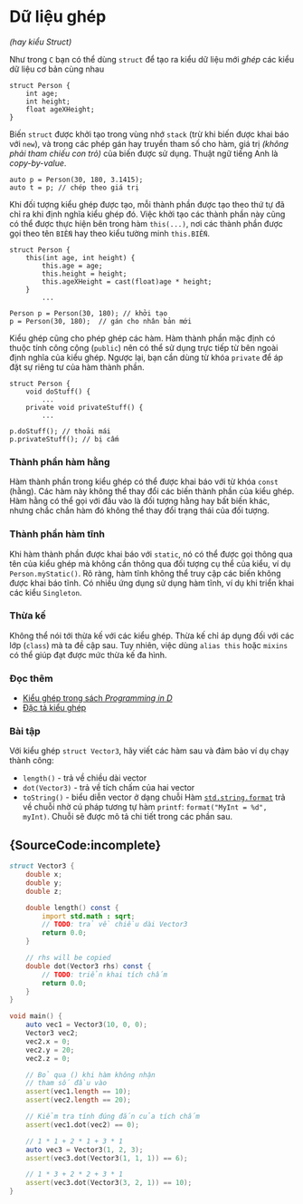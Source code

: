 # Dữ liệu ghép

_(hay kiểu Struct)_

Như trong `C` bạn có thể dùng `struct` để tạo ra kiểu dữ liệu mới
_ghép_ các kiểu dữ liệu cơ bản cùng nhau

    struct Person {
        int age;
        int height;
        float ageXHeight;
    }

Biến `struct` được khởi tạo trong vùng nhớ `stack` (trừ khi biến được
khai báo với `new`), và trong các phép gán hay truyền tham số cho hàm,
giá trị _(không phải tham chiếu con trỏ)_ của biến được sử dụng.
Thuật ngữ tiếng Anh là *copy-by-value*.

    auto p = Person(30, 180, 3.1415);
    auto t = p; // chép theo giá trị

Khi đối tượng kiểu ghép được tạo, mỗi thành phần được tạo theo thứ tự
đã chỉ ra khi định nghĩa kiểu ghép đó. Việc khởi tạo các thành phần này
cũng có thể được thực hiện bên trong hàm `this(...)`, nơi các thành phần
được gọi theo tên `BIẾN` hay theo kiểu tường minh `this.BIẾN`.

    struct Person {
        this(int age, int height) {
            this.age = age;
            this.height = height;
            this.ageXHeight = cast(float)age * height;
        }
            ...

    Person p = Person(30, 180); // khởi tạo
    p = Person(30, 180);  // gán cho nhân bản mới

Kiểu ghép cũng cho phép ghép các hàm. Hàm thành phần mặc định có thuộc
tính công cộng (`public`) nên có thể sử dụng trực tiếp từ bên ngoài
định nghĩa của kiểu ghép. Ngược lại, bạn cần dùng từ khóa `private`
để áp đặt sự riêng tư của hàm thành phần.

    struct Person {
        void doStuff() {
            ...
        private void privateStuff() {
            ...

    p.doStuff(); // thoải mái
    p.privateStuff(); // bị cấm

### Thành phần hàm hằng

Hàm thành phần trong kiểu ghép có thể được khai báo với từ khóa `const`
(hằng). Các hàm này không thể thay đổi các biến thành phần của kiểu ghép.
Hàm hằng có thể  gọi với đầu vào là đối tượng hằng hay bất biến khác,
nhưng chắc chắn hàm đó không thể thay đổi trạng thái của đối tượng.

### Thành phần hàm tĩnh

Khi hàm thành phần được khai báo với `static`, nó có thể được gọi thông
qua tên của kiểu ghép mà không cần thông qua đối tượng cụ thể của kiểu,
ví dụ `Person.myStatic()`.
Rõ ràng, hàm tĩnh không thể truy cập các biến không được khai báo tĩnh.
Có nhiều ứng dụng sử dụng hàm tĩnh, ví dụ khi triển khai các kiểu `Singleton`.

### Thừa kế

Không thể nói tới thừa kế với các kiểu ghép.
Thừa kế chỉ áp dụng đối với các lớp (`class`) mà ta đề cập sau.
Tuy nhiên, việc dùng `alias this` hoặc `mixins` có thể giúp
đạt được mức thừa kế đa hình.

### Đọc thêm

- [Kiểu ghép trong sách _Programming in D_](http://ddili.org/ders/d.en/struct.html)
- [Đặc tả kiểu ghép](https://dlang.org/spec/struct.html)

### Bài tập

Với kiểu ghép `struct Vector3`, hãy viết các hàm sau và đảm bảo ví dụ
chạy thành công:

* `length()` - trả về chiều dài vector
* `dot(Vector3)` - trả về tích chấm của hai vector
* `toString()` - biểu diễn vector ở dạng chuỗi
  Hàm [`std.string.format`](https://dlang.org/phobos/std_format.html)
  trả về chuỗi nhờ cú pháp tương tự  hàm `printf`:
  `format("MyInt = %d", myInt)`.
  Chuỗi sẽ được mô tả chi tiết trong các phần sau.

## {SourceCode:incomplete}

```d
struct Vector3 {
    double x;
    double y;
    double z;

    double length() const {
        import std.math : sqrt;
        // TODO: trả về chiều dài Vector3
        return 0.0;
    }

    // rhs will be copied
    double dot(Vector3 rhs) const {
        // TODO: triển khai tích chấm
        return 0.0;
    }
}

void main() {
    auto vec1 = Vector3(10, 0, 0);
    Vector3 vec2;
    vec2.x = 0;
    vec2.y = 20;
    vec2.z = 0;

    // Bỏ qua () khi hàm không nhận
    // tham số đầu vào
    assert(vec1.length == 10);
    assert(vec2.length == 20);

    // Kiểm tra tính đúng đắn của tích chấm
    assert(vec1.dot(vec2) == 0);

    // 1 * 1 + 2 * 1 + 3 * 1
    auto vec3 = Vector3(1, 2, 3);
    assert(vec3.dot(Vector3(1, 1, 1)) == 6);

    // 1 * 3 + 2 * 2 + 3 * 1
    assert(vec3.dot(Vector3(3, 2, 1)) == 10);
}
```

